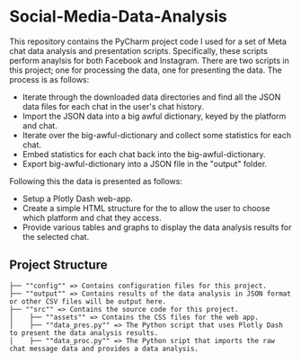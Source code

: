 # Social-Media-Data-Analysis

This repository contains the PyCharm project code I used for a set of Meta chat data analysis and presentation scripts. Specifically, these scripts perform anaylsis for both Facebook and Instagram. There are two scripts in this project; one for processing the data, one for presenting the data. The process is as follows:
- Iterate through the downloaded data directories and find all the JSON data files for each chat in the user's chat history.
- Import the JSON data into a big awful dictionary, keyed by the platform and chat.
- Iterate over the big-awful-dictionary and collect some statistics for each chat.
- Embed statistics for each chat back into the big-awful-dictionary.
- Export big-awful-dictionary into a JSON file in the "output" folder.

Following this the data is presented as follows:
- Setup a Plotly Dash web-app.
- Create a simple HTML structure for the to allow the user to choose which platform and chat they access.
- Provide various tables and graphs to display the data analysis results for the selected chat.

## Project Structure

```
├── ""config"" => Contains configuration files for this project.
├── ""output"" => Contains results of the data analysis in JSON format or other CSV files will be output here.  
├── ""src"" => Contains the source code for this project.
│    ├── ""assets"" => Contains the CSS files for the web app. 
│    ├── ""data_pres.py"" => The Python script that uses Plotly Dash to present the data analysis results.  
│    ├── ""data_proc.py"" => The Python sript that imports the raw chat message data and provides a data analysis.
```

